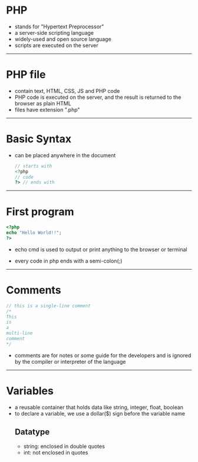 # PHP

- stands for "Hypertext Preprocessor"
- a server-side scripting language
- widely-used and open source language
- scripts are executed on the server

---

# PHP file

- contain text, HTML, CSS, JS and PHP code
- PHP code is executed on the server, and the result is returned to the browser as plain HTML
- files have extension ".php"

---

# Basic Syntax

- can be placed anywhere in the document

    ```php
    // starts with
    <?php 
    // code
    ?> // ends with
    ```

---

# First program

```php
<?php
echo "Hello World!!"; 
?>
```
- echo cmd is used to output or print anything to the browser or terminal

- every code in php ends with a semi-colon(;)

---

# Comments

```php
// this is a single-line comment
/*
This
is
a 
multi-line
comment
*/
```
- comments are for notes or some guide for the developers and is ignored by the compiler or interpreter of the language

---

# Variables 

- a reusable container that holds data like string, integer, float, boolean
- to declare a variable, we use a dollar($) sign before the variable name
    ## Datatype
    - string: enclosed in double quotes
    - int: not enclosed in quotes